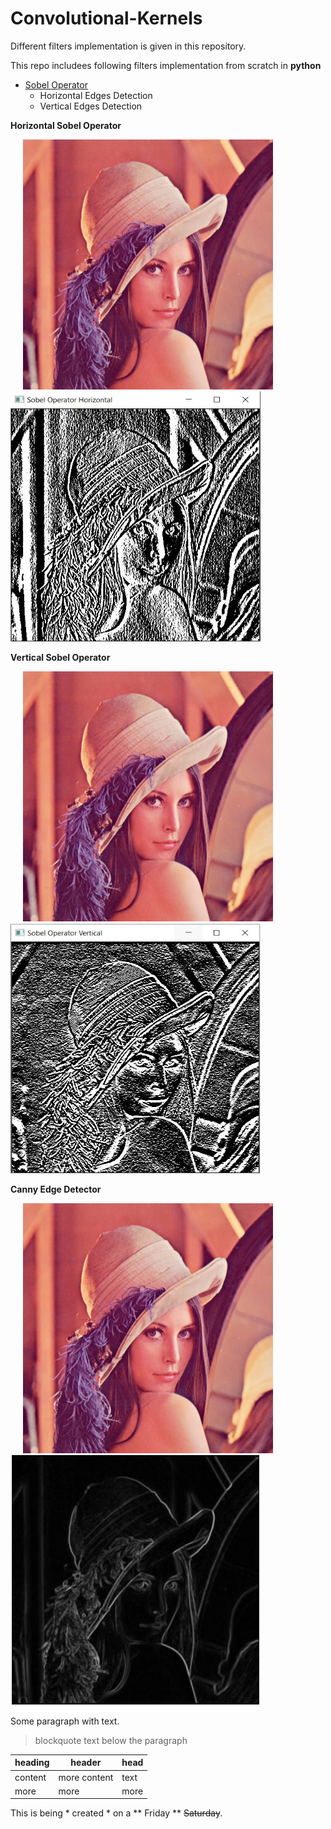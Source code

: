 # Convolutional-Kernels
Different filters implementation is given in this repository.

This repo includees following filters implementation from scratch in **python**

- <a href="https://github.com/HasnainKhanNiazi/Convolutional-Kernels/blob/master/Sobel_Operator.py">Sobel Operator</a>
  - Horizontal Edges Detection
  - Vertical Edges Detection
 
 <b> Horizontal Sobel Operator </b>
 
 <p float="left">
  <img title = "Original Image" hspace="20" src="https://github.com/HasnainKhanNiazi/Convolutional-Kernels/blob/master/Images/Lenna.png" width="400" height="400" />
  <img title="Horizontal Sobel" src="https://github.com/HasnainKhanNiazi/Convolutional-Kernels/blob/master/Images/Sobel_Horizontal.JPG" width="400" height="400" />
</p>

 <b> Vertical Sobel Operator </b>
 
 <p float="left">
  <img title = "Original Image" hspace="20" src="https://github.com/HasnainKhanNiazi/Convolutional-Kernels/blob/master/Images/Lenna.png" width="400" height="400" />
  <img title="Vertical Sobel" src="https://github.com/HasnainKhanNiazi/Convolutional-Kernels/blob/master/Images/Sobel_Vertical.JPG" width="400" height="400" />
</p>


<b> Canny Edge Detector </b>
 
 <p float="left">
  <img title = "Original Image" hspace="20" src="https://github.com/HasnainKhanNiazi/Convolutional-Kernels/blob/master/Images/Lenna.png" width="400" height="400" />
  <img title="canny Edge Detector" src="https://github.com/HasnainKhanNiazi/Convolutional-Kernels/blob/master/Images/Canny_Edge_Detector.JPG" width="400" height="400" />
</p>

Some paragraph with text.
> blockquote text below the paragraph

| heading | header | head |
| --- | --- | --- |
| content | more content | text |
| more | more | more |

This is being * created * on a ** Friday ** ~~Saturday~~.

